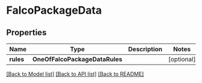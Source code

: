 # FalcoPackageData

## Properties
Name | Type | Description | Notes
------------ | ------------- | ------------- | -------------
**rules** | **OneOfFalcoPackageDataRules** |  | [optional] 

[[Back to Model list]](../README.md#documentation-for-models) [[Back to API list]](../README.md#documentation-for-api-endpoints) [[Back to README]](../README.md)

